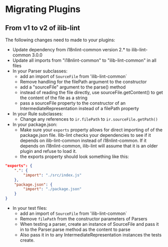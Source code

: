 # Migrating Plugins

## From v1 to v2 of ilib-lint

The following changes need to made to your plugins:

- Update dependency from i18nlint-common version 2.* to ilib-lint-common 3.0.0
- Update all imports from "i18nlint-common" to "ilib-lint-common" in all files
- In your Parser subclasses:
    - add an import of `SourceFile` from 'ilib-lint-common`
    - Remove handling for the filePath argument to the constructor
    - add a "sourceFile" argument to the parse() method
    - instead of reading the file directly, use sourceFile.getContent()
      to get the content of the file as a string
    - pass a sourceFile property to the constructor of an
      IntermediateRepresentation instead of a filePath property
- In your Rule subclasses:
    - Change any references to `ir.filePath` to `ir.sourceFile.getPath()`
- In your package.json:
    - Make sure your `exports` property allows for direct importing of
      of the package.json file. Ilib-lint checks your dependencies to see
      if it depends on ilib-lint-common instead of i18nlint-common. If
      it depends on i18nlint-common, ilib-lint will assume that it is an
      older plugin and refuse to load it.
    - the exports property should look something like this:

```json
"exports": {
    ".": {
        "import": "./src/index.js"
    },
    "package.json": {
        "import": "./package.json"
    }
}
```

- In your test files:
    - add an import of `SourceFile` from 'ilib-lint-common`
    - Remove `filePath` from the constructor parameters of Parsers
    - When testing a parser, create an instance of SourceFile and pass it
      in to the Parser.parse method as the content to parse
    - Also pass it in to any IntermediateRepresentation instances the
      tests create.